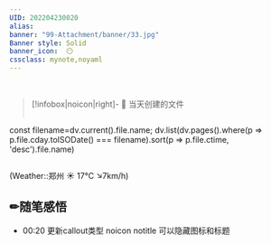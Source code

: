 ```yaml
---
UID: 202204230020 
alias:
banner: "99-Attachment/banner/33.jpg"
Banner style: Solid
banner_icon:  😶
cssclass: mynote,noyaml
---
```

<div data-timeline="113"></div><br>

> [!infobox|noicon|right]- 🔖 当天创建的文件
> ```dataviewjs 
const filename=dv.current().file.name;
dv.list(dv.pages().where(p => p.file.cday.toISODate() === filename).sort(p => p.file.ctime, 'desc').file.name) 
>```

(Weather::郑州 ☀️   17°C ↘7km/h)

## ✏随笔感悟


- 00:20 更新callout类型 noicon notitle  可以隐藏图标和标题